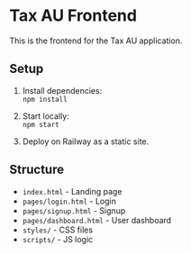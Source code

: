 # Tax AU Frontend

This is the frontend for the Tax AU application.

## Setup

1. Install dependencies:  
   `npm install`

2. Start locally:  
   `npm start`

3. Deploy on Railway as a static site.

## Structure

- `index.html` - Landing page
- `pages/login.html` - Login
- `pages/signup.html` - Signup
- `pages/dashboard.html` - User dashboard
- `styles/` - CSS files
- `scripts/` - JS logic